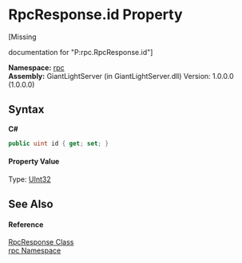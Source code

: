 # RpcResponse.id Property 
 

\[Missing <summary> documentation for "P:rpc.RpcResponse.id"\]

**Namespace:**&nbsp;<a href="75a73021-06d1-2fcd-54cc-2d189b274792">rpc</a><br />**Assembly:**&nbsp;GiantLightServer (in GiantLightServer.dll) Version: 1.0.0.0 (1.0.0.0)

## Syntax

**C#**<br />
``` C#
public uint id { get; set; }
```


#### Property Value
Type: <a href="http://msdn2.microsoft.com/zh-cn/library/ctys3981" target="_blank">UInt32</a>

## See Also


#### Reference
<a href="e6a7ae14-0bf0-14b7-1fb5-8a3444869810">RpcResponse Class</a><br /><a href="75a73021-06d1-2fcd-54cc-2d189b274792">rpc Namespace</a><br />